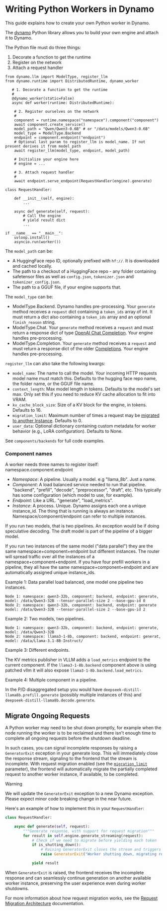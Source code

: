 <!--
SPDX-FileCopyrightText: Copyright (c) 2025 NVIDIA CORPORATION & AFFILIATES.
All rights reserved.
SPDX-License-Identifier: Apache-2.0
-->

# Writing Python Workers in Dynamo

This guide explains how to create your own Python worker in Dynamo.

The [dynamo](https://pypi.org/project/ai-dynamo/) Python library allows you to build your own engine and attach it to Dynamo.

The Python file must do three things:
1. Decorate a function to get the runtime
2. Register on the network
3. Attach a request handler

```
from dynamo.llm import ModelType, register_llm
from dynamo.runtime import DistributedRuntime, dynamo_worker

   # 1. Decorate a function to get the runtime
   #
   @dynamo_worker(static=False)
   async def worker(runtime: DistributedRuntime):

    # 2. Register ourselves on the network
    #
    component = runtime.namespace("namespace").component("component")
    await component.create_service()
    model_path = "Qwen/Qwen3-0.6B" # or "/data/models/Qwen3-0.6B"
    model_type = ModelType.Backend
    endpoint = component.endpoint("endpoint")
    # Optional last param to register_llm is model_name. If not present derives it from model_path
    await register_llm(model_type, endpoint, model_path)

    # Initialize your engine here
    # engine = ...

    # 3. Attach request handler
    #
    await endpoint.serve_endpoint(RequestHandler(engine).generate)

class RequestHandler:

    def __init__(self, engine):
        ...

    async def generate(self, request):
        # Call the engine
        # yield result dict
        ...

if __name__ == "__main__":
    uvloop.install()
    asyncio.run(worker())
```


The `model_path` can be:
- A HuggingFace repo ID, optionally prefixed with `hf://`. It is downloaded and cached locally.
- The path to a checkout of a HuggingFace repo - any folder containing safetensor files as well as `config.json`, `tokenizer.json` and `tokenizer_config.json`.
- The path to a GGUF file, if your engine supports that.

The `model_type` can be:
- ModelType.Backend. Dynamo handles pre-processing. Your `generate` method receives a `request` dict containing a `token_ids` array of int. It must return a dict also containing a `token_ids` array and an optional `finish_reason` string.
- ModelType.Chat. Your `generate` method receives a `request` and must return a response dict of type [OpenAI Chat Completion](https://platform.openai.com/docs/api-reference/chat). Your engine handles pre-processing.
- ModelType.Completion. Your `generate` method receives a `request` and must return a response dict of the older [Completions](https://platform.openai.com/docs/api-reference/completions). Your engine handles pre-processing.

`register_llm` can also take the following kwargs:
- `model_name`: The name to call the model. Your incoming HTTP requests model name must match this. Defaults to the hugging face repo name, the folder name, or the GGUF file name.
- `context_length`: Max model length in tokens. Defaults to the model's set max. Only set this if you need to reduce KV cache allocation to fit into VRAM.
- `kv_cache_block_size`: Size of a KV block for the engine, in tokens. Defaults to 16.
- `migration_limit`: Maximum number of times a request may be [migrated to another Instance](deployment/fault_tolerance/request_migration.md). Defaults to 0.
- `user_data`: Optional dictionary containing custom metadata for worker behavior (e.g., LoRA configuration). Defaults to None.

See `components/backends` for full code examples.

### Component names

A worker needs three names to register itself: namespace.component.endpoint

* *Namespace*: A pipeline. Usually a model. e.g "llama_8b". Just a name.
* *Component*: A load balanced service needed to run that pipeline. "backend", "prefill", "decode", "preprocessor", "draft", etc. This typically has some configuration (which model to use, for example).
* *Endpoint*: Like a URL. "generate", "load_metrics".
* *Instance*: A process. Unique. Dynamo assigns each one a unique instance_id. The thing that is running is always an instance. Namespace/component/endpoint can refer to multiple instances.

If you run two models, that is two pipelines. An exception would be if doing speculative decoding. The draft model is part of the pipeline of a bigger model.

If you run two instances of the same model ("data parallel") they are the same namespace+component+endpoint but different instances. The router will spread traffic over all the instances of a namespace+component+endpoint. If you have four prefill workers in a pipeline, they all have the same namespace+component+endpoint and are automatically assigned unique instance_ids.

Example 1: Data parallel load balanced, one model one pipeline two instances.
```
Node 1: namespace: qwen3-32b, component: backend, endpoint: generate, model: /data/Qwen3-32B --tensor-parallel-size 2 --base-gpu-id 0
Node 2: namespace: qwen3-32b, component: backend, endpoint: generate model: /data/Qwen3-32B --tensor-parallel-size 2 --base-gpu-id 2
```

Example 2: Two models, two pipelines.
```
Node 1: namespace: qwen3-32b, component: backend, endpoint: generate, model: /data/Qwen3-32B
Node 2: namespace: llama3-1-8b, component: backend, endpoint: generat, model: /data/Llama-3.1-8B-Instruct/
```

Example 3: Different endpoints.

The KV metrics publisher in VLLM adds a `load_metrics` endpoint to the current component. If the `llama3-1-8b.backend` component above is using patched vllm it will also expose `llama3-1-8b.backend.load_metrics`.

Example 4: Multiple component in a pipeline.

In the P/D disaggregated setup you would have `deepseek-distill-llama8b.prefill.generate` (possibly multiple instances of this) and `deepseek-distill-llama8b.decode.generate`.

## Migrate Ongoing Requests

A Python worker may need to be shut down promptly, for example when the node running the worker is to be reclaimed and there isn't enough time to complete all ongoing requests before the shutdown deadline.

In such cases, you can signal incomplete responses by raising a `GeneratorExit` exception in your generate loop. This will immediately close the response stream, signaling to the frontend that the stream is incomplete. With request migration enabled (see the [`migration_limit`](deployment/fault_tolerance/request_migration.md) parameter), the frontend will automatically migrate the partially completed request to another worker instance, if available, to be completed.

> [!WARNING]
> We will update the `GeneratorExit` exception to a new Dynamo exception. Please expect minor code breaking change in the near future.

Here's an example of how to implement this in your `RequestHandler`:

```python
class RequestHandler:

    async def generate(self, request):
        """Generate response, with support for request migration"""
        for result in self.engine.generate_streaming(request):
            # Check if we need to migrate before yielding each token
            if is_shutting_down():
                # Raising GeneratorExit closes the stream and triggers migration
                raise GeneratorExit("Worker shutting down, migrating request")

            yield result
```

When `GeneratorExit` is raised, the frontend receives the incomplete response and can seamlessly continue generation on another available worker instance, preserving the user experience even during worker shutdowns.

For more information about how request migration works, see the [Request Migration Architecture](deployment/fault_tolerance/request_migration.md) documentation.
